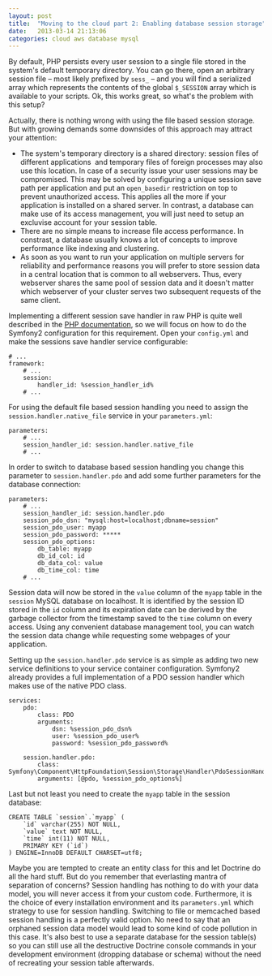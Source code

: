 ```yaml
---
layout: post
title:  "Moving to the cloud part 2: Enabling database session storage"
date:   2013-03-14 21:13:06
categories: cloud aws database mysql
---
```


By default, PHP persists every user session to a single file stored in the system's default temporary directory. You can go there, open an arbitrary session file – most likely prefixed by `sess_` – and you will find a serialized array which represents the contents of the global `$_SESSION` array which is available to your scripts. Ok, this works great, so what's the problem with this setup?

Actually, there is nothing wrong with using the file based session storage. But with growing demands some downsides of this approach may attract your attention:

* The system's temporary directory is a shared directory: session files of different applications &nbsp;and temporary files of foreign processes may also use this location. In case of a security issue your user sessions may be compromised. This may be solved by configuring a unique session save path per application and put an `open_basedir` restriction on top to prevent unauthorized access. This applies all the more if your application is installed on a shared server. In contrast, a database can make use of its access management, you will just need to setup an excluvise account for your session table.
* There are no simple means to increase file access performance. In constrast, a database usually knows a lot of concepts to improve performance like indexing and clustering.
* As soon as you want to run your application on multiple servers for reliability and performance reasons you will prefer to store session data in a central location that is common to all webservers. Thus, every webserver shares the same pool of session data and it doesn't matter which webserver of your cluster serves two subsequent requests of the same client.

Implementing a different session save handler in raw PHP is quite well described in the [PHP documentation][1], so we will focus on how to do the Symfony2 configuration for this requirement. Open your `config.yml` and make the sessions save handler service configurable:



    # ...
    framework:
        # ...
        session:
            handler_id: %session_handler_id%
        # ...


For using the default file based session handling you need to assign the `session.handler.native_file` service in your `parameters.yml`:



    parameters:
        # ...
        session_handler_id: session.handler.native_file
        # ...


In order to switch to database based session handling you change this parameter to `session.handler.pdo` and add some further parameters for the database connection:



    parameters:
        # ...
        session_handler_id: session.handler.pdo
        session_pdo_dsn: "mysql:host=localhost;dbname=session"
        session_pdo_user: myapp
        session_pdo_password: *****
        session_pdo_options:
            db_table: myapp
            db_id_col: id
            db_data_col: value
            db_time_col: time
        # ...


Session data will now be stored in the `value` column of the `myapp` table in the `session` MySQL database on localhost. It is identified by the session ID stored in the `id` column and its expiration date can be derived by the garbage collector from the timestamp saved to the `time` column on every access. Using any convenient database management tool, you can watch the session data change while requesting some webpages of your application.

Setting up the `session.handler.pdo` service is as simple as adding two new service definitions to your service container configuration. Symfony2 already provides a full implementation of a PDO session handler which makes use of the native PDO class.



    services:
        pdo:
            class: PDO
            arguments:
                dsn: %session_pdo_dsn%
                user: %session_pdo_user%
                password: %session_pdo_password%

        session.handler.pdo:
            class:     Symfony\Component\HttpFoundation\Session\Storage\Handler\PdoSessionHandler
            arguments: [@pdo, %session_pdo_options%]


Last but not least you need to create the `myapp` table in the session database:



    CREATE TABLE `session`.`myapp` (
        `id` varchar(255) NOT NULL,
        `value` text NOT NULL,
        `time` int(11) NOT NULL,
        PRIMARY KEY (`id`)
    ) ENGINE=InnoDB DEFAULT CHARSET=utf8;


Maybe you are tempted to create an entity class for this and let Doctrine do all the hard stuff. But do you remember that everlasting mantra of separation of concerns? Session handling has nothing to do with your data model, you will never access it from your custom code. Furthermore, it is the choice of every installation environment and its `parameters.yml` which strategy to use for session handling. Switching to file or memcached based session handling is a perfectly valid option. No need to say that an orphaned session data model would lead to some kind of code pollution in this case. It's also best to use a separate database for the session table(s) so you can still use all the destructive Doctrine console commands in your development environment (dropping database or schema) without the need of recreating your session table afterwards.

[1]: http://www.php.net/manual/de/class.sessionhandler.php
